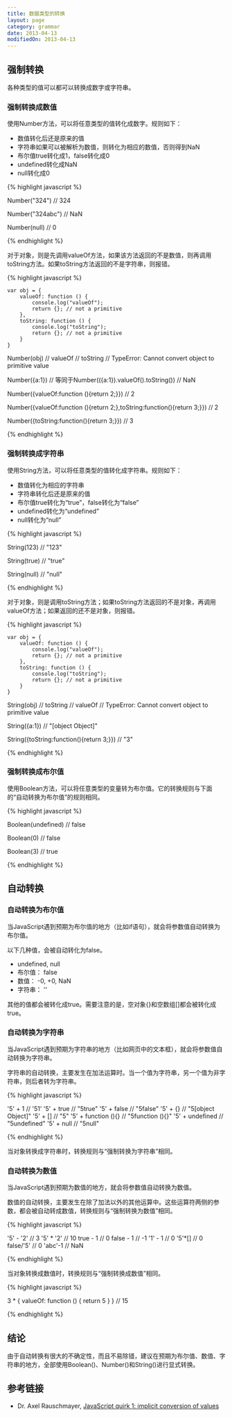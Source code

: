 ```yaml
---
title: 数据类型的转换
layout: page
category: grammar
date: 2013-04-13
modifiedOn: 2013-04-13
---
```


## 强制转换

各种类型的值可以都可以转换成数字或字符串。

### 强制转换成数值

使用Number方法，可以将任意类型的值转化成数字。规则如下：

- 数值转化后还是原来的值
- 字符串如果可以被解析为数值，则转化为相应的数值，否则得到NaN
- 布尔值true转化成1，false转化成0
- undefined转化成NaN
- null转化成0

{% highlight javascript %}

Number("324")
// 324

Number("324abc")
// NaN

Number(null)
// 0

{% endhighlight %}

对于对象，则是先调用valueOf方法，如果该方法返回的不是数值，则再调用toString方法。如果toString方法返回的不是字符串，则报错。

{% highlight javascript %}

    var obj = {
        valueOf: function () {
            console.log("valueOf");
            return {}; // not a primitive
        },
        toString: function () {
            console.log("toString");
            return {}; // not a primitive
        }
    }


Number(obj)
// valueOf
// toString
// TypeError: Cannot convert object to primitive value

Number({a:1})
// 等同于Number(({a:1}).valueOf().toString())
// NaN

Number({valueOf:function (){return 2;}})
// 2

Number({valueOf:function (){return 2;},toString:function(){return 3;}})
// 2

Number({toString:function(){return 3;}})
// 3

{% endhighlight %}

### 强制转换成字符串

使用String方法，可以将任意类型的值转化成字符串。规则如下：

- 数值转化为相应的字符串
- 字符串转化后还是原来的值
- 布尔值true转化为“true”，false转化为“false”
- undefined转化为“undefined”
- null转化为“null”

{% highlight javascript %}

String(123)
// "123"

String(true)
// "true"

String(null)
// "null"

{% endhighlight %}

对于对象，则是调用toString方法；如果toString方法返回的不是对象，再调用valueOf方法；如果返回的还不是对象，则报错。

{% highlight javascript %}

    var obj = {
        valueOf: function () {
            console.log("valueOf");
            return {}; // not a primitive
        },
        toString: function () {
            console.log("toString");
            return {}; // not a primitive
        }
    }

String(obj)
// toString
// valueOf
// TypeError: Cannot convert object to primitive value

String({a:1})
// "[object Object]"

String({toString:function(){return 3;}})
// "3"

{% endhighlight %}

### 强制转换成布尔值

使用Boolean方法，可以将任意类型的变量转为布尔值。它的转换规则与下面的“自动转换为布尔值”的规则相同。

{% highlight javascript %}

Boolean(undefined)
// false

Boolean(0)
// false

Boolean(3)
// true

{% endhighlight %}

## 自动转换

### 自动转换为布尔值

当JavaScript遇到预期为布尔值的地方（比如if语句），就会将参数值自动转换为布尔值。

以下几种值，会被自动转化为false。

- undefined, null
- 布尔值： false
- 数值： -0, +0, NaN
- 字符串： ''

其他的值都会被转化成true。需要注意的是，空对象{}和空数组[]都会被转化成true。

### 自动转换为字符串

当JavaScript遇到预期为字符串的地方（比如网页中的文本框），就会将参数值自动转换为字符串。

字符串的自动转换，主要发生在加法运算时。当一个值为字符串，另一个值为非字符串，则后者转为字符串。

{% highlight javascript %}

'5' + 1 // '51'
'5' + true // "5true"
'5' + false // "5false"
'5' + {} // "5[object Object]"
'5' + [] // "5"
'5' + function (){} // "5function (){}"
'5' + undefined // "5undefined"
'5' + null // "5null"

{% endhighlight %}

当对象转换成字符串时，转换规则与“强制转换为字符串”相同。

### 自动转换为数值

当JavaScript遇到预期为数值的地方，就会将参数值自动转换为数值。

数值的自动转换，主要发生在除了加法以外的其他运算中。这些运算符两侧的参数，都会被自动转成数值，转换规则与“强制转换为数值”相同。

{% highlight javascript %}

'5' - '2' // 3
'5' * '2' // 10
true - 1  // 0
false - 1 // -1
'1' - 1   // 0
'5'*[]    // 0
false/'5' // 0
'abc'-1   // NaN

{% endhighlight %}

当对象转换成数值时，转换规则与“强制转换成数值”相同。

{% highlight javascript %}

3 * { valueOf: function () { return 5 } }
// 15

{% endhighlight %}

## 结论

由于自动转换有很大的不确定性，而且不易除错，建议在预期为布尔值、数值、字符串的地方，全部使用Boolean()、Number()和String()进行显式转换。

## 参考链接

- Dr. Axel Rauschmayer, [JavaScript quirk 1: implicit conversion of values](http://www.2ality.com/2013/04/quirk-implicit-conversion.html)
